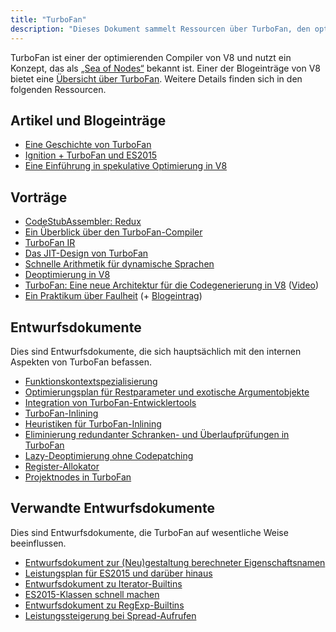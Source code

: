 ```yaml
---
title: "TurboFan"
description: "Dieses Dokument sammelt Ressourcen über TurboFan, den optimierenden Compiler von V8."
---
```

TurboFan ist einer der optimierenden Compiler von V8 und nutzt ein Konzept, das als [„Sea of Nodes“](https://darksi.de/d.sea-of-nodes/) bekannt ist. Einer der Blogeinträge von V8 bietet eine [Übersicht über TurboFan](/blog/turbofan-jit). Weitere Details finden sich in den folgenden Ressourcen.

## Artikel und Blogeinträge

- [Eine Geschichte von TurboFan](https://benediktmeurer.de/2017/03/01/v8-behind-the-scenes-february-edition)
- [Ignition + TurboFan und ES2015](https://benediktmeurer.de/2016/11/25/v8-behind-the-scenes-november-edition)
- [Eine Einführung in spekulative Optimierung in V8](https://ponyfoo.com/articles/an-introduction-to-speculative-optimization-in-v8)

## Vorträge

- [CodeStubAssembler: Redux](https://docs.google.com/presentation/d/1u6bsgRBqyVY3RddMfF1ZaJ1hWmqHZiVMuPRw_iKpHlY)
- [Ein Überblick über den TurboFan-Compiler](https://docs.google.com/presentation/d/1H1lLsbclvzyOF3IUR05ZUaZcqDxo7_-8f4yJoxdMooU/edit)
- [TurboFan IR](https://docs.google.com/presentation/d/1Z9iIHojKDrXvZ27gRX51UxHD-bKf1QcPzSijntpMJBM)
- [Das JIT-Design von TurboFan](https://docs.google.com/presentation/d/1sOEF4MlF7LeO7uq-uThJSulJlTh--wgLeaVibsbb3tc)
- [Schnelle Arithmetik für dynamische Sprachen](https://docs.google.com/a/google.com/presentation/d/1wZVIqJMODGFYggueQySdiA3tUYuHNMcyp_PndgXsO1Y)
- [Deoptimierung in V8](https://docs.google.com/presentation/d/1Z6oCocRASCfTqGq1GCo1jbULDGS-w-nzxkbVF7Up0u0)
- [TurboFan: Eine neue Architektur für die Codegenerierung in V8](https://docs.google.com/presentation/d/1_eLlVzcj94_G4r9j9d_Lj5HRKFnq6jgpuPJtnmIBs88) ([Video](https://www.youtube.com/watch?v=M1FBosB5tjM))
- [Ein Praktikum über Faulheit](https://docs.google.com/presentation/d/1AVu1wiz6Deyz1MDlhzOWZDRn6g_iFkcqsGce1F23i-M) (+ [Blogeintrag](/blog/lazy-unlinking))

## Entwurfsdokumente

Dies sind Entwurfsdokumente, die sich hauptsächlich mit den internen Aspekten von TurboFan befassen.

- [Funktionskontextspezialisierung](https://docs.google.com/document/d/1CJbBtqzKmQxM1Mo4xU0ENA7KXqb1YzI6HQU8qESZ9Ic)
- [Optimierungsplan für Restparameter und exotische Argumentobjekte](https://docs.google.com/document/d/1DvDx3Xursn1ViV5k4rT4KB8HBfBb2GdUy3wzNfJWcKM)
- [Integration von TurboFan-Entwicklertools](https://docs.google.com/document/d/1zl0IA7dbPffvPPkaCmLVPttq4BYIfAe2Qy8sapkYgRE)
- [TurboFan-Inlining](https://docs.google.com/document/d/1l-oZOW3uU4kSAHccaMuUMl_RCwuQC526s0hcNVeAM1E)
- [Heuristiken für TurboFan-Inlining](https://docs.google.com/document/d/1VoYBhpDhJC4VlqMXCKvae-8IGuheBGxy32EOgC2LnT8)
- [Eliminierung redundanter Schranken- und Überlaufprüfungen in TurboFan](https://docs.google.com/document/d/1R7-BIUnIKFzqki0jR4SfEZb3XmLafa04DLDrqhxgZ9U)
- [Lazy-Deoptimierung ohne Codepatching](https://docs.google.com/document/d/1ELgd71B6iBaU6UmZ_lvwxf_OrYYnv0e4nuzZpK05-pg)
- [Register-Allokator](https://docs.google.com/document/d/1aeUugkWCF1biPB4tTZ2KT3mmRSDV785yWZhwzlJe5xY)
- [Projektnodes in TurboFan](https://docs.google.com/document/d/1C9P8T98P1T_r2ymuUFz2jFWLUL7gbb6FnAaRjabuOMY/edit)

## Verwandte Entwurfsdokumente

Dies sind Entwurfsdokumente, die TurboFan auf wesentliche Weise beeinflussen.

- [Entwurfsdokument zur (Neu)gestaltung berechneter Eigenschaftsnamen](https://docs.google.com/document/d/1eH1R6_C3lRrLtXKw0jNqAsqJ3cBecrqqvfRzLpfq7VE)
- [Leistungsplan für ES2015 und darüber hinaus](https://docs.google.com/document/d/1EA9EbfnydAmmU_lM8R_uEMQ-U_v4l9zulePSBkeYWmY)
- [Entwurfsdokument zu Iterator-Builtins](https://docs.google.com/document/d/13z1fvRVpe_oEroplXEEX0a3WK94fhXorHjcOMsDmR-8)
- [ES2015-Klassen schnell machen](https://docs.google.com/document/d/1iCdbXuGVV8BK750wmP32eF4sCrnZ8y3Qlz0JiaLh9j8)
- [Entwurfsdokument zu RegExp-Builtins](https://docs.google.com/document/d/1MuqFjsfaRPL2ZqzVoeMRqtcAmcJSwmHljTbRIctVVUk)
- [Leistungssteigerung bei Spread-Aufrufen](https://docs.google.com/document/d/1DWPizOSKqHhSJ7bdEI0HIVnner84xToEKUYqgXm3g30)
